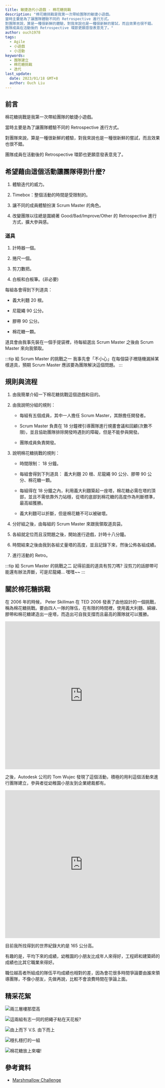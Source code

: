 ```yaml
---
title: 敏捷迭代小遊戲 - 棉花糖挑戰
description: "棉花糖挑戰是我第一次帶給團隊的敏捷小遊戲。
當時主要是為了讓團隊體驗不同的 Retrospective 進行方式。
對團隊來說，算是一種很新鮮的體驗，對我來說也是一種很新鮮的嘗試，而且效果也很不錯。
團隊成員在活動後的 Retrospective 環節更願意發表意見了。"
author: ouch1978
tags:
  - Agile
  - 小遊戲
  - 小活動
keywords:
  - 團隊建立
  - 棉花糖挑戰
  - 迭代
last_update:
  date: 2023/01/18 GMT+8
  author: Ouch Liu
---
```


## 前言

棉花糖挑戰是我第一次帶給團隊的敏捷小遊戲。

當時主要是為了讓團隊體驗不同的 Retrospective 進行方式。

對團隊來說，算是一種很新鮮的體驗，對我來說也是一種很新鮮的嘗試，而且效果也很不錯。

團隊成員在活動後的 Retrospective 環節也更願意發表意見了。

## 希望藉由這個活動讓團隊得到什麼?

1. 體驗迭代的威力。

2. Timebox：整個活動的時間是受限制的。

3. 讓不同的成員體驗扮演 Scrum Master 的角色。

4. 改變團隊以往總是圍繞著 Good/Bad/Improve/Other 的 Retrospective 進行方式，擴大參與感。

### 道具

1. 計時器一個。

2. 捲尺一個。

3. 剪刀數把。

4. 白板和白板筆。(非必要)

每組各會得到下列道具：

* 義大利麵 20 根。

* 尼龍繩 90 公分。

* 膠帶 90 公分。

* 棉花糖一顆。

道具會由我事先裝在一個手提袋裡，待每組選出 Scrum Master 之後由 Scrum Master 來向我領取。

:::tip 給 Scrum Master 的挑戰之一
我事先會「不小心」在每個袋子裡隨機漏掉某樣道具，預期 Scrum Master 應該要為團隊解決這個問題。
:::

## 規則與流程

1. 由我簡單介紹一下棉花糖挑戰這個遊戲和目的。

2. 由我說明分組的規則：

   * 每組有五個成員，其中一人擔任 Scrum Master，其餘擔任開發者。

   * Scrum Master 負責在 18 分鐘裡引導團隊進行規畫會議和回顧(次數不限)，並且協助團隊排除開發時遇到的障礙，但是不能參與開發。

   * 團隊成員負責開發。

3. 說明棉花糖挑戰的規則：

   * 時間限制： 18 分鐘。

   * 每組會得到下列道具： 義大利麵 20 根、尼龍繩 90 公分、膠帶 90 公分、棉花糖一顆。

   * 每組得在 18 分鐘之內，利用義大利麵築起一座塔，棉花糖必需在塔的頂部，並且不需依靠外力站穩，從塔的底部到棉花糖的高度作為判斷標準，最高組獲勝。

   * 義大利麵可以折斷，但是棉花糖不可以被破壞。

4. 分好組之後，由每組的 Scrum Master 來跟我領取道具袋。

5. 各組就定位而且沒問題之後，開始進行遊戲，計時十八分鐘。

6. 時間結束之後由我到各組丈量塔的高度，並且記錄下來，然後公佈各組成績。

7. 進行活動的 Retro。

:::tip 給 Scrum Master 的挑戰之二
記得前面的道具有剪刀嗎? 沒剪刀的話膠帶可能還有辦法弄斷，可是尼龍繩... 嘿嘿~~
:::

## 關於棉花糖挑戰

在 2006 年的時候， Peter Skillman 在 TED 2006 發表了由他設計的一個挑戰，稱為棉花糖挑戰。要由四人一隊的隊伍，在有限的時間裡，使用義大利麵、綿線、膠帶和棉花糖建造出一座塔，而造出可自我支撐而且最高的團隊就可以獲勝。

<iframe width="100%" height="480" src="https://www.youtube.com/embed/1p5sBzMtB3Q" title="YouTube video player" frameborder="0" allow="accelerometer; autoplay; clipboard-write; encrypted-media; gyroscope; picture-in-picture; web-share" allowfullscreen></iframe>

之後，Autodesk 公司的 Tom Wujec 發現了這個活動，積極的用利這個活動來進行團隊建立，參與者從幼稚園小朋友到企業總裁都有。

<iframe src="https://embed.ted.com/talks/lang/en/tom_wujec_build_a_tower_build_a_team" width="100%" height="480"  frameborder="0" scrolling="no" allowfullscreen></iframe>

目前我所找得到的世界紀錄大約是 165 公分高。

有趣的是，平均下來的成績，幼稚園的小朋友比成年人來得好，工程師和建築師的成績也比其它職業來得好。

職位越高者所組成的隊伍平均成績也相對的差，因為會花很多時間爭論要由誰來領導團隊，不像小朋友，先做再說，比較不會浪費時間在爭論上面。

## 精采花絮

![兩三層樓那麼高](two-floor-height.jpg "兩三層樓那麼高")

![這兩組有志一同的把繩子粘在天花板?](stick-rope-on-seiling.jpg "這兩組有志一同的把繩子粘在天花板?")

![由上而下 V.S. 由下而上](top-down-vs-bottom-up.jpg "由上而下 V.S. 由下而上")

![穩扎穩打的一組](start-from-ground.jpg "穩扎穩打的一組")

![棉花糖放上來囉!](put-the-marshmallow-on.jpg "棉花糖放上來囉!")

## 參考資料

* [Marshmallow Challenge](https://www.marshmallowchallenge.com/ "Marshmallow Challenge")
